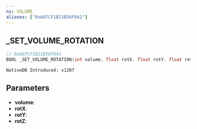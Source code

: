 ```yaml
---
ns: VOLUME
aliases: ["0xA07CF1B21B56F041"]
---
```

## _SET_VOLUME_ROTATION

```c
// 0xA07CF1B21B56F041
BOOL _SET_VOLUME_ROTATION(int volume, float rotX, float rotY, float rotZ);
```

```
NativeDB Introduced: v1207
```

## Parameters
* **volume**:
* **rotX**:
* **rotY**:
* **rotZ**:

